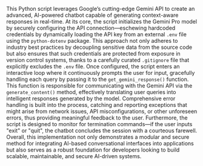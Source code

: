 This Python script leverages Google’s cutting-edge Gemini API to create an advanced, AI-powered chatbot capable of generating context-aware responses in real-time. At its core, the script initializes the Gemini Pro model by securely configuring the API connection—eschewing hardcoded credentials by dynamically loading the API key from an external `.env` file using the `python-dotenv` package. This approach not only adheres to industry best practices by decoupling sensitive data from the source code but also ensures that such credentials are protected from exposure in version control systems, thanks to a carefully curated `.gitignore` file that explicitly excludes the `.env` file. Once configured, the script enters an interactive loop where it continuously prompts the user for input, gracefully handling each query by passing it to the `get_gemini_response()` function. This function is responsible for communicating with the Gemini API via the `generate_content()` method, effectively translating user queries into intelligent responses generated by the model. Comprehensive error handling is built into the process, catching and reporting exceptions that might arise from network issues, API misconfigurations, or other unforeseen errors, thus providing meaningful feedback to the user. Furthermore, the script is designed to monitor for termination commands—if the user inputs "exit" or "quit", the chatbot concludes the session with a courteous farewell. Overall, this implementation not only demonstrates a modular and secure method for integrating AI-based conversational interfaces into applications but also serves as a robust foundation for developers looking to build scalable, maintainable, and secure AI-driven systems.
